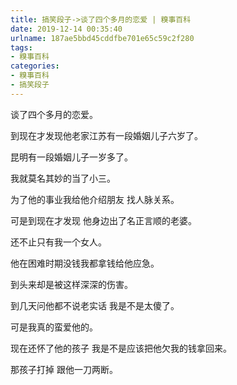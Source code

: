 ```yaml
---
title: 搞笑段子->谈了四个多月的恋爱 | 糗事百科
date: 2019-12-14 00:35:40
urlname: 187ae5bbd45cddfbe701e65c59c2f280
tags: 
- 糗事百科
categories:
- 糗事百科
- 搞笑段子
---
```

谈了四个多月的恋爱。

到现在才发现他老家江苏有一段婚姻儿子六岁了。

昆明有一段婚姻儿子一岁多了。

我就莫名其妙的当了小三。

为了他的事业我给他介绍朋友 找人脉关系。

可是到现在才发现 他身边出了名正言顺的老婆。

还不止只有我一个女人。

他在困难时期没钱我都拿钱给他应急。

到头来却是被这样深深的伤害。

到几天问他都不说老实话 我是不是太傻了。

可是我真的蛮爱他的。

现在还怀了他的孩子 我是不是应该把他欠我的钱拿回来。

那孩子打掉 跟他一刀两断。


